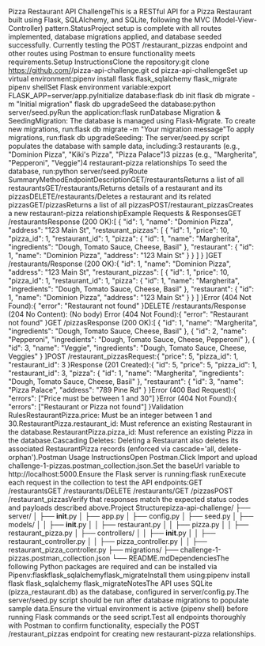 Pizza Restaurant API ChallengeThis is a RESTful API for a Pizza Restaurant built using Flask, SQLAlchemy, and SQLite, following the MVC (Model-View-Controller) pattern.StatusProject setup is complete with all routes implemented, database migrations applied, and database seeded successfully. Currently testing the POST /restaurant_pizzas endpoint and other routes using Postman to ensure functionality meets requirements.Setup InstructionsClone the repository:git clone https://github.com/<your-username>/pizza-api-challenge.git
cd pizza-api-challengeSet up virtual environment:pipenv install flask flask_sqlalchemy flask_migrate
pipenv shellSet Flask environment variable:export FLASK_APP=server/app.pyInitialize database:flask db init
flask db migrate -m "Initial migration"
flask db upgradeSeed the database:python server/seed.pyRun the application:flask runDatabase Migration & SeedingMigration: The database is managed using Flask-Migrate. To create new migrations, run:flask db migrate -m "Your migration message"To apply migrations, run:flask db upgradeSeeding: The server/seed.py script populates the database with sample data, including:3 restaurants (e.g., "Dominion Pizza", "Kiki's Pizza", "Pizza Palace")3 pizzas (e.g., "Margherita", "Pepperoni", "Veggie")4 restaurant-pizza relationships To seed the database, run:python server/seed.pyRoute SummaryMethodEndpointDescriptionGET/restaurantsReturns a list of all restaurantsGET/restaurants/<id>Returns details of a restaurant and its pizzasDELETE/restaurants/<id>Deletes a restaurant and its related pizzasGET/pizzasReturns a list of all pizzasPOST/restaurant_pizzasCreates a new restaurant-pizza relationshipExample Requests & ResponsesGET /restaurantsResponse (200 OK):[
  {
    "id": 1,
    "name": "Dominion Pizza",
    "address": "123 Main St",
    "restaurant_pizzas": [
      {
        "id": 1,
        "price": 10,
        "pizza_id": 1,
        "restaurant_id": 1,
        "pizza": { "id": 1, "name": "Margherita", "ingredients": "Dough, Tomato Sauce, Cheese, Basil" },
        "restaurant": { "id": 1, "name": "Dominion Pizza", "address": "123 Main St" }
      }
    ]
  }
]GET /restaurants/Response (200 OK):{
  "id": 1,
  "name": "Dominion Pizza",
  "address": "123 Main St",
  "restaurant_pizzas": [
    {
      "id": 1,
      "price": 10,
      "pizza_id": 1,
      "restaurant_id": 1,
      "pizza": { "id": 1, "name": "Margherita", "ingredients": "Dough, Tomato Sauce, Cheese, Basil" },
      "restaurant": { "id": 1, "name": "Dominion Pizza", "address": "123 Main St" }
    }
  ]
}Error (404 Not Found):{ "error": "Restaurant not found" }DELETE /restaurants/Response (204 No Content): (No body) Error (404 Not Found):{ "error": "Restaurant not found" }GET /pizzasResponse (200 OK):[
  {
    "id": 1,
    "name": "Margherita",
    "ingredients": "Dough, Tomato Sauce, Cheese, Basil"
  },
  {
    "id": 2,
    "name": "Pepperoni",
    "ingredients": "Dough, Tomato Sauce, Cheese, Pepperoni"
  },
  {
    "id": 3,
    "name": "Veggie",
    "ingredients": "Dough, Tomato Sauce, Cheese, Veggies"
  }
]POST /restaurant_pizzasRequest:{ "price": 5, "pizza_id": 1, "restaurant_id": 3 }Response (201 Created):{
  "id": 5,
  "price": 5,
  "pizza_id": 1,
  "restaurant_id": 3,
  "pizza": { "id": 1, "name": "Margherita", "ingredients": "Dough, Tomato Sauce, Cheese, Basil" },
  "restaurant": { "id": 3, "name": "Pizza Palace", "address": "789 Pine Rd" }
}Error (400 Bad Request):{ "errors": ["Price must be between 1 and 30"] }Error (404 Not Found):{ "errors": ["Restaurant or Pizza not found"] }Validation RulesRestaurantPizza.price: Must be an integer between 1 and 30.RestaurantPizza.restaurant_id: Must reference an existing Restaurant in the database.RestaurantPizza.pizza_id: Must reference an existing Pizza in the database.Cascading Deletes: Deleting a Restaurant also deletes its associated RestaurantPizza records (enforced via cascade='all, delete-orphan').Postman Usage InstructionsOpen Postman.Click Import and upload challenge-1-pizzas.postman_collection.json.Set the baseUrl variable to http://localhost:5000.Ensure the Flask server is running:flask runExecute each request in the collection to test the API endpoints:GET /restaurantsGET /restaurants/DELETE /restaurants/GET /pizzasPOST /restaurant_pizzasVerify that responses match the expected status codes and payloads described above.Project Structurepizza-api-challenge/
├── server/
│   ├── __init__.py
│   ├── app.py
│   ├── config.py
│   ├── seed.py
│   ├── models/
│   │   ├── __init__.py
│   │   ├── restaurant.py
│   │   ├── pizza.py
│   │   ├── restaurant_pizza.py
│   ├── controllers/
│   │   ├── __init__.py
│   │   ├── restaurant_controller.py
│   │   ├── pizza_controller.py
│   │   ├── restaurant_pizza_controller.py
├── migrations/
├── challenge-1-pizzas.postman_collection.json
└── README.mdDependenciesThe following Python packages are required and can be installed via Pipenv:flaskflask_sqlalchemyflask_migrateInstall them using:pipenv install flask flask_sqlalchemy flask_migrateNotesThe API uses SQLite (pizza_restaurant.db) as the database, configured in server/config.py.The server/seed.py script should be run after database migrations to populate sample data.Ensure the virtual environment is active (pipenv shell) before running Flask commands or the seed script.Test all endpoints thoroughly with Postman to confirm functionality, especially the POST /restaurant_pizzas endpoint for creating new restaurant-pizza relationships.